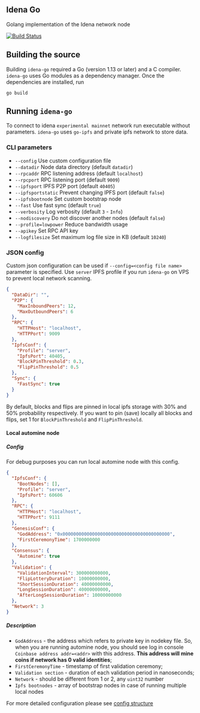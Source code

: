 ## Idena Go

Golang implementation of the Idena network node

[![Build Status](https://travis-ci.com/idena-network/idena-go.svg?branch=master)](https://travis-ci.com/idena-network/idena-go)

## Building the source

Building `idena-go` required a Go (version 1.13 or later) and a C compiler. `idena-go` uses Go modules as a dependency manager. 
Once the dependencies are installed, run

```shell
go build
```

## Running `idena-go`

To connect to idena `experimental mainnet` network run executable without parameters. `idena-go` uses `go-ipfs` and private ipfs network to store data.

### CLI parameters

* `--config` Use custom configuration file
* `--datadir` Node data directory (default `datadir`)
* `--rpcaddr` RPC listening address (default `localhost`)
* `--rpcport` RPC listening port (default `9009`)
* `--ipfsport` IPFS P2P port (default `40405`)
* `--ipfsportstatic` Prevent changing IPFS port (default `false`)
* `--ipfsbootnode` Set custom bootstrap node
* `--fast` Use fast sync (default `true`)
* `--verbosity` Log verbosity (default `3` - `Info`)
* `--nodiscovery` Do not discover another nodes (default `false`)
* `--profile=lowpower` Reduce bandwidth usage
* `--apikey` Set RPC API key
* `--logfilesize` Set maximum log file size in KB (default `10240`)



### JSON config


Custom json configuration can be used if `--config=<config file name>` parameter is specified. Use `server` IPFS profile if you run `idena-go` on VPS to prevent local network scanning.
```json
{
  "DataDir": "",
  "P2P": {
    "MaxInboundPeers": 12,
    "MaxOutboundPeers": 6
  },
  "RPC": {
    "HTTPHost": "localhost",
    "HTTPPort": 9009
  },
  "IpfsConf": {
    "Profile": "server",
    "IpfsPort": 40405,
    "BlockPinThreshold": 0.3,
    "FlipPinThreshold": 0.5
  },
  "Sync": {
    "FastSync": true
  }
}
```

By default, blocks and flips are pinned in local ipfs storage with 30% and 50% probability respectively. If you want to pin (save) locally all blocks and flips, set 1 for `BlockPinThreshold` and `FlipPinThreshold`.

#### Local automine node

##### Config
For debug purposes you can run local automine node with this config.

```json
{
  "IpfsConf": {
    "BootNodes": [],
    "Profile": "server",
    "IpfsPort": 60606
  },
  "RPC": {
    "HTTPHost": "localhost",
    "HTTPPort": 9111
  },
  "GenesisConf": {
    "GodAddress": "0x0000000000000000000000000000000000000000",
    "FirstCeremonyTime": 1700000000
  },
  "Consensus": {
    "Automine": true
  },
  "Validation": {
    "ValidationInterval": 300000000000,
    "FlipLotteryDuration": 10000000000,
    "ShortSessionDuration": 40000000000,
    "LongSessionDuration": 40000000000,
    "AfterLongSessionDuration": 10000000000
  },
  "Network": 3
}
```

##### Description

* `GodAddress` - the address which refers to private key in nodekey file. So, when you are running automine node, you should see log in console `Coinbase address addr=<addr>` with this address. **This address will mine coins if network has 0 valid identities**;
* `FirstCeremonyTime` - timestamp of first validation ceremony;
* `Validation section` - duration of each validation period in nanoseconds;
* `Network` - should be different from 1 or 2, any `uint32` number
* `Ipfs bootnodes` - array of bootstrap nodes in case of running multiple local nodes

For more detailed configuration please see [config structure](https://github.com/idena-network/idena-go/blob/master/config/config.go#L26)
